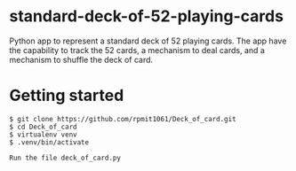 # standard-deck-of-52-playing-cards
 Python app to represent a standard deck of 52 playing cards. The app have the capability to track the 52 cards, a mechanism to deal cards, and a mechanism to shuffle the deck of card. 

# Getting  started
    $ git clone https://github.com/rpmit1061/Deck_of_card.git
    $ cd Deck_of_card
    $ virtualenv venv
    $ .venv/bin/activate
    
    Run the file deck_of_card.py